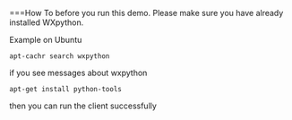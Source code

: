 ===How To
before you run this demo. Please make sure you have already installed WXpython.

Example on Ubuntu

    apt-cachr search wxpython

if you see messages about wxpython

    apt-get install python-tools

then you can run the client successfully
